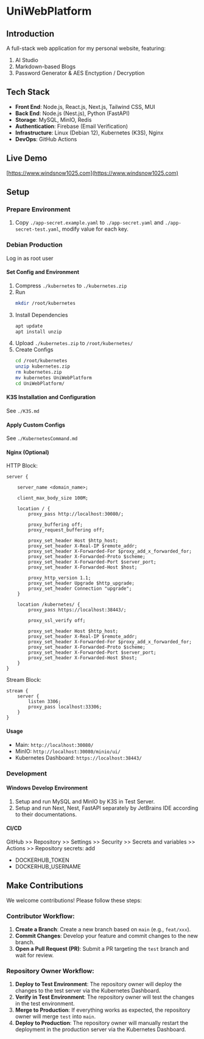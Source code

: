 # UniWebPlatform

## Introduction

A full-stack web application for my personal website, featuring:
1. AI Studio
2. Markdown-based Blogs
3. Password Generator & AES Enctyption / Decryption

## Tech Stack

- **Front End**: Node.js, React.js, Next.js, Tailwind CSS, MUI
- **Back End**: Node.js (Nest.js), Python (FastAPI)
- **Storage**: MySQL, MinIO, Redis
- **Authentication**: Firebase (Email Verification)
- **Infrastructure**: Linux (Debian 12), Kubernetes (K3S), Nginx
- **DevOps**: GitHub Actions

## Live Demo

[https://www.windsnow1025.com](https://www.windsnow1025.com)

## Setup

### Prepare Environment

1. Copy `./app-secret.example.yaml` to `./app-secret.yaml` and `./app-secret-test.yaml`, modify value for each key.

### Debian Production

Log in as root user

#### Set Config and Environment

1. Compress `./kubernetes` to `./kubernetes.zip`
2. Run
   ```bash
   mkdir /root/kubernetes
   ```
3. Install Dependencies
   ```bash
   apt update
   apt install unzip
   ```
4. Upload `./kubernetes.zip` to `/root/kubernetes/`
5. Create Configs
   ```bash
   cd /root/kubernetes
   unzip kubernetes.zip
   rm kubernetes.zip
   mv kubernetes UniWebPlatform
   cd UniWebPlatform/
   ```

#### K3S Installation and Configuration

See `./K3S.md`

#### Apply Custom Configs

See `./KubernetesCommand.md`

#### Nginx (Optional)

HTTP Block:

```
server {

	server_name <domain_name>;

	client_max_body_size 100M;

    location / {
        proxy_pass http://localhost:30080/;
        
        proxy_buffering off;
        proxy_request_buffering off;

        proxy_set_header Host $http_host;
        proxy_set_header X-Real-IP $remote_addr;
        proxy_set_header X-Forwarded-For $proxy_add_x_forwarded_for;
        proxy_set_header X-Forwarded-Proto $scheme;
        proxy_set_header X-Forwarded-Port $server_port;
        proxy_set_header X-Forwarded-Host $host;

        proxy_http_version 1.1;
        proxy_set_header Upgrade $http_upgrade;
        proxy_set_header Connection "upgrade";
    }

    location /kubernetes/ {
        proxy_pass https://localhost:38443/;

        proxy_ssl_verify off;

        proxy_set_header Host $http_host;
        proxy_set_header X-Real-IP $remote_addr;
        proxy_set_header X-Forwarded-For $proxy_add_x_forwarded_for;
        proxy_set_header X-Forwarded-Proto $scheme;
        proxy_set_header X-Forwarded-Port $server_port;
        proxy_set_header X-Forwarded-Host $host;
    }
}
```

Stream Block:

```
stream {
    server {
        listen 3306;
        proxy_pass localhost:33306;
    }
}
```

#### Usage

- Main: `http://localhost:30080/`
- MinIO: `http://localhost:30080/minio/ui/`
- Kubernetes Dashboard: `https://localhost:38443/`

### Development

#### Windows Develop Environment

1. Setup and run MySQL and MinIO by K3S in Test Server.
2. Setup and run Next, Nest, FastAPI separately by JetBrains IDE according to their documentations.

#### CI/CD

GitHub >> Repository >> Settings >> Security >> Secrets and variables >> Actions >> Repository secrets: add

- DOCKERHUB_TOKEN
- DOCKERHUB_USERNAME

## Make Contributions

We welcome contributions! Please follow these steps:

### Contributor Workflow:
1. **Create a Branch**: Create a new branch based on `main` (e.g., `feat/xxx`).
2. **Commit Changes**: Develop your feature and commit changes to the new branch.
3. **Open a Pull Request (PR)**: Submit a PR targeting the `test` branch and wait for review.

### Repository Owner Workflow:
1. **Deploy to Test Environment**: The repository owner will deploy the changes to the test server via the Kubernetes Dashboard.
2. **Verify in Test Environment**: The repository owner will test the changes in the test environment.
3. **Merge to Production**: If everything works as expected, the repository owner will merge `test` into `main`.
4. **Deploy to Production**: The repository owner will manually restart the deployment in the production server via the Kubernetes Dashboard.
